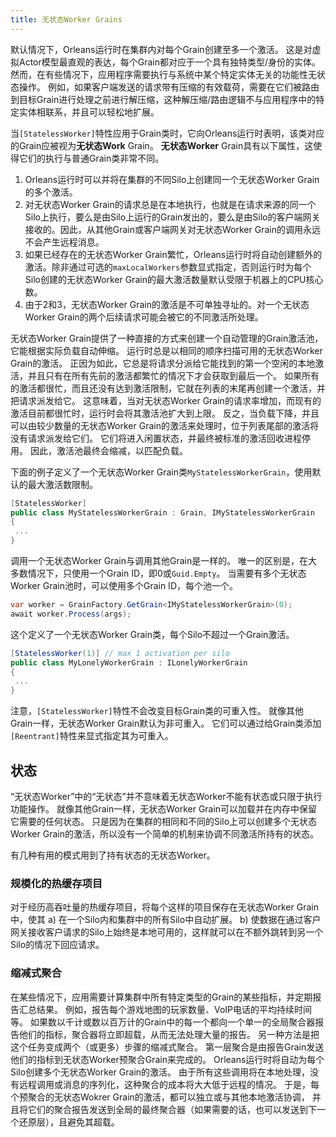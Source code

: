 ```yaml
---
title: 无状态Worker Grains
---
```


默认情况下，Orleans运行时在集群内对每个Grain创建至多一个激活。
这是对虚拟Actor模型最直观的表达，每个Grain都对应于一个具有独特类型/身份的实体。
然而，在有些情况下，应用程序需要执行与系统中某个特定实体无关的功能性无状态操作。
例如，如果客户端发送的请求带有压缩的有效载荷，需要在它们被路由到目标Grain进行处理之前进行解压缩，这种解压缩/路由逻辑不与应用程序中的特定实体相联系，并且可以轻松地扩展。

当`[StatelessWorker]`特性应用于Grain类时，它向Orleans运行时表明，该类对应的Grain应被视为**无状态Work** Grain。
**无状态Worker** Grain具有以下属性，这使得它们的执行与普通Grain类非常不同。

1. Orleans运行时可以并将在集群的不同Silo上创建同一个无状态Worker Grain的多个激活。
2. 对无状态Worker Grain的请求总是在本地执行，也就是在请求来源的同一个Silo上执行，要么是由Silo上运行的Grain发出的，要么是由Silo的客户端网关接收的。因此，从其他Grain或客户端网关对无状态Worker Grain的调用永远不会产生远程消息。
3. 如果已经存在的无状态Worker Grain繁忙，Orleans运行时将自动创建额外的激活。除非通过可选的`maxLocalWorkers`参数显式指定，否则运行时为每个Silo创建的无状态Worker Grain的最大激活数量默认受限于机器上的CPU核心数。
4. 由于2和3，无状态Worker Grain的激活是不可单独寻址的。对一个无状态Worker Grain的两个后续请求可能会被它的不同激活所处理。

无状态Worker Grain提供了一种直接的方式来创建一个自动管理的Grain激活池，它能根据实际负载自动伸缩。
运行时总是以相同的顺序扫描可用的无状态Worker Grain的激活。
正因为如此，它总是将请求分派给它能找到的第一个空闲的本地激活，并且只有在所有先前的激活都繁忙的情况下才会获取到最后一个。
如果所有的激活都很忙，而且还没有达到激活限制，它就在列表的末尾再创建一个激活，并把请求派发给它。
这意味着，当对无状态Worker Grain的请求率增加，而现有的激活目前都很忙时，运行时会将其激活池扩大到上限。
反之，当负载下降，并且可以由较少数量的无状态Worker Grain的激活来处理时，位于列表尾部的激活将没有请求派发给它们。
它们将进入闲置状态，并最终被标准的激活回收进程停用。
因此，激活池最终会缩减，以匹配负载。

下面的例子定义了一个无状态Worker Grain类`MyStatelessWorkerGrain`，使用默认的最大激活数限制。
``` csharp
[StatelessWorker]
public class MyStatelessWorkerGrain : Grain, IMyStatelessWorkerGrain
{
 ...
}
```

调用一个无状态Worker Grain与调用其他Grain是一样的。
唯一的区别是，在大多数情况下，只使用一个Grain ID，即0或`Guid.Empty`。
当需要有多个无状态Worker Grain池时，可以使用多个Grain ID，每个池一个。

``` csharp
var worker = GrainFactory.GetGrain<IMyStatelessWorkerGrain>(0);
await worker.Process(args);
```

这个定义了一个无状态Worker Grain类，每个Silo不超过一个Grain激活。
``` csharp
[StatelessWorker(1)] // max 1 activation per silo
public class MyLonelyWorkerGrain : ILonelyWorkerGrain
{
 ...
}
```

注意，`[StatelessWorker]`特性不会改变目标Grain类的可重入性。
就像其他Grain一样，无状态Worker Grain默认为非可重入。
它们可以通过给Grain类添加`[Reentrant]`特性来显式指定其为可重入。

## 状态

“无状态Worker”中的“无状态”并不意味着无状态Worker不能有状态或只限于执行功能操作。
就像其他Grain一样，无状态Worker Grain可以加载并在内存中保留它需要的任何状态。
只是因为在集群的相同和不同的Silo上可以创建多个无状态Worker Grain的激活，所以没有一个简单的机制来协调不同激活所持有的状态。

有几种有用的模式用到了持有状态的无状态Worker。

### 规模化的热缓存项目

对于经历高吞吐量的热缓存项目，将每个这样的项目保存在无状态Worker Grain中，使其 
a) 在一个Silo内和集群中的所有Silo中自动扩展。
b) 使数据在通过客户网关接收客户请求的Silo上始终是本地可用的，这样就可以在不额外跳转到另一个Silo的情况下回应请求。

### 缩减式聚合

在某些情况下，应用需要计算集群中所有特定类型的Grain的某些指标，并定期报告汇总结果。
例如，报告每个游戏地图的玩家数量、VoIP电话的平均持续时间等。
如果数以千计或数以百万计的Grain中的每一个都向一个单一的全局聚合器报告他们的指标，聚合器将立即超载，从而无法处理大量的报告。
另一种方法是把这个任务变成两个（或更多）步骤的缩减式聚合。
第一层聚合是由报告Grain发送他们的指标到无状态Worker预聚合Grain来完成的。
Orleans运行时将自动为每个Silo创建多个无状态Worker Grain的激活。
由于所有这些调用将在本地处理，没有远程调用或消息的序列化，这种聚合的成本将大大低于远程的情况。
于是，每个预聚合的无状态Wokrer Grain的激活，都可以独立或与其他本地激活协调，
并且将它们的聚合报告发送到全局的最终聚合器（如果需要的话，也可以发送到下一个还原层），且避免其超载。
